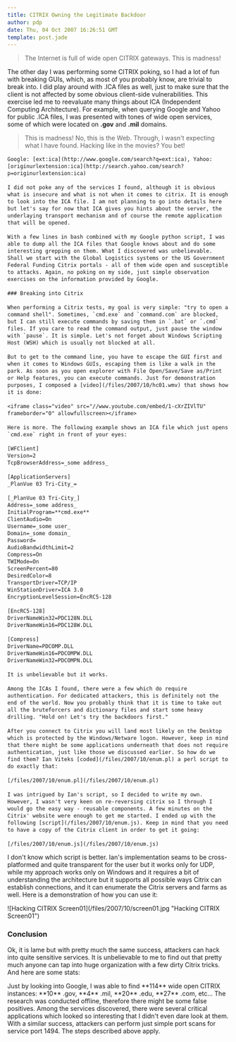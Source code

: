 ```yaml
---
title: CITRIX Owning the Legitimate Backdoor
author: pdp
date: Thu, 04 Oct 2007 16:26:51 GMT
template: post.jade
---
```


> The Internet is full of wide open CITRIX gateways. This is madness!

The other day I was performing some CITRIX poking, so I had a lot of fun with breaking GUIs, which, as most of you probably know, are trivial to break into. I did play around with .ICA files as well, just to make sure that the client is not affected by some obvious client-side vulnerabilities. This exercise led me to reevaluate many things about ICA (Independent Computing Architecture). For example, when querying Google and Yahoo for public .ICA files, I was presented with tones of wide open services, some of which were located on **.gov** and **.mil** domains.

> This is madness! No, this is the Web. Through, I wasn't expecting what I have found. Hacking like in the movies? You bet!

    Google: [ext:ica](http://www.google.com/search?q=ext:ica), Yahoo: [originurlextension:ica](http://search.yahoo.com/search?p=originurlextension:ica)

    I did not poke any of the services I found, although it is obvious what is insecure and what is not when it comes to citrix. It is enough to look into the ICA file. I am not planning to go into details here but let's say for now that ICA gives you hints about the server, the underlaying transport mechanism and of course the remote application that will be opened.

    With a few lines in bash combined with my Google python script, I was able to dump all the ICA files that Google knows about and do some interesting grepping on them. What I discovered was unbelievable. Shall we start with the Global Logistics systems or the US Government Federal Funding Citrix portals - all of them wide open and susceptible to attacks. Again, no poking on my side, just simple observation exercises on the information provided by Google.

    ### Breaking into Citrix

    When performing a Citrix tests, my goal is very simple: "try to open a command shell". Sometimes, `cmd.exe` and `command.com` are blocked, but I can still execute commands by saving them in `.bat` or `.cmd` files. If you care to read the command output, just pause the window with `pause`. It is simple. Let's not forget about Windows Scripting Host (WSH) which is usually not blocked at all.

    But to get to the command line, you have to escape the GUI first and when it comes to Windows GUIs, escaping them is like a walk in the park. As soon as you open explorer with File Open/Save/Save as/Print or Help features, you can execute commands. Just for demonstration purposes, I composed a [video](/files/2007/10/hc01.wmv) that shows how it is done:

    <iframe class="video" src="//www.youtube.com/embed/1-cXrZIVlTU" frameborder="0" allowfullscreen></iframe>

    Here is more. The following example shows an ICA file which just opens `cmd.exe` right in front of your eyes:

    [WFClient]
    Version=2
    TcpBrowserAddress=_some address_

    [ApplicationServers]
    _PlanVue 03 Tri-City_=

    [_PlanVue 03 Tri-City_]
    Address=_some address_
    InitialProgram=**cmd.exe**
    ClientAudio=On
    Username=_some user_
    Domain=_some domain_
    Password=
    AudioBandwidthLimit=2
    Compress=On
    TWIMode=On
    ScreenPercent=80
    DesiredColor=8
    TransportDriver=TCP/IP
    WinStationDriver=ICA 3.0
    EncryptionLevelSession=EncRC5-128

    [EncRC5-128]
    DriverNameWin32=PDC128N.DLL
    DriverNameWin16=PDC128W.DLL

    [Compress]
    DriverName=PDCOMP.DLL
    DriverNameWin16=PDCOMPW.DLL
    DriverNameWin32=PDCOMPN.DLL

    It is unbelievable but it works.

    Among the ICAs I found, there were a few which do require authentication. For dedicated attackers, this is definitely not the end of the world. Now you probably think that it is time to take out all the bruteforcers and dictionary files and start some heavy drilling. "Hold on! Let's try the backdoors first."

    After you connect to Citrix you will land most likely on the Desktop which is protected by the Windows/Netware logon. However, keep in mind that there might be some applications underneath that does not require authentication, just like those we discussed earlier. So how do we find them? Ian Viteks [coded](/files/2007/10/enum.pl) a perl script to do exactly that:

    [/files/2007/10/enum.pl](/files/2007/10/enum.pl)

    I was intrigued by Ian's script, so I decided to write my own. However, I wasn't very keen on re-reversing citrix so I through I would go the easy way - reusable components. A few minutes on the Citrix' website were enough to get me started. I ended up with the following [script](/files/2007/10/enum.js). Keep in mind that you need to have a copy of the Citrix client in order to get it going:

    [/files/2007/10/enum.js](/files/2007/10/enum.js)

I don't know which script is better.  Ian's implementation seams to be cross-platformed and quite transparent for the user but it works only for UDP, while my approach works only on Windows and it requires a bit of understanding the architecture but it supports all possible ways Citrix can establish connections, and it can enumerate the Citrix servers and farms as well. Here is a demonstration of how you can use it:

<div class="screen">![Hacking CITRIX Screen01](/files/2007/10/screen01.jpg "Hacking CITRIX Screen01")</div>

### Conclusion

Ok, it is lame but with pretty much the same success, attackers can hack into quite sensitive services. It is unbelievable to me to find out that pretty much anyone can tap into huge organization with a few dirty Citrix tricks. And here are some stats:

<div class="message">Just by looking into Google, I was able to find **114** wide open CITRIX instances: **10** .gov, **4** .mil, **20** .edu, **27** .com, etc... The research was conducted offline, therefore there might be some false positives. Among the services discovered, there were several critical applications which looked so interesting that I didn't even dare look at them. With a similar success, attackers can perform just simple port scans for service port 1494. The steps described above apply.</div>
